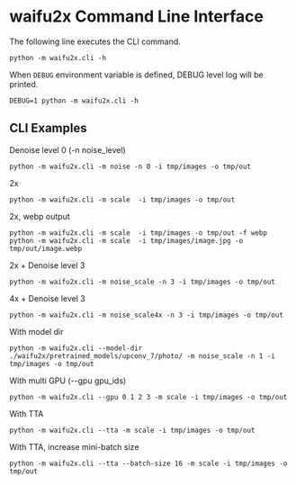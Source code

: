 # waifu2x Command Line Interface

The following line executes the CLI command.
```
python -m waifu2x.cli -h
```

When `DEBUG` environment variable is defined, DEBUG level log will be printed.
```
DEBUG=1 python -m waifu2x.cli -h
```

## CLI Examples

Denoise level 0 (-n noise_level)
```
python -m waifu2x.cli -m noise -n 0 -i tmp/images -o tmp/out
```


2x
```
python -m waifu2x.cli -m scale  -i tmp/images -o tmp/out
```

2x, webp output
```
python -m waifu2x.cli -m scale  -i tmp/images -o tmp/out -f webp
python -m waifu2x.cli -m scale  -i tmp/images/image.jpg -o tmp/out/image.webp
```

2x + Denoise level 3
```
python -m waifu2x.cli -m noise_scale -n 3 -i tmp/images -o tmp/out
```

4x + Denoise level 3
```
python -m waifu2x.cli -m noise_scale4x -n 3 -i tmp/images -o tmp/out
```

With model dir
```
python -m waifu2x.cli --model-dir ./waifu2x/pretrained_models/upconv_7/photo/ -m noise_scale -n 1 -i tmp/images -o tmp/out
```

With multi GPU (--gpu gpu_ids)
```
python -m waifu2x.cli --gpu 0 1 2 3 -m scale -i tmp/images -o tmp/out
```

With TTA
```
python -m waifu2x.cli --tta -m scale -i tmp/images -o tmp/out
```

With TTA, increase mini-batch size
```
python -m waifu2x.cli --tta --batch-size 16 -m scale -i tmp/images -o tmp/out
```

